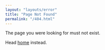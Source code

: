 ```yaml
---
layout: "layouts/error"
title: "Page Not Found"
permalink: "/404.html"
---
```


The page you were looking for must not exist.

Head [home](/) instead.

